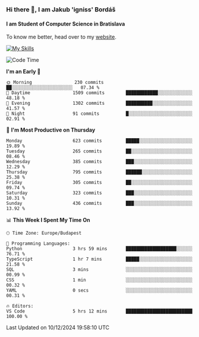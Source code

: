 ### Hi there 👋, I am Jakub 'igniss' Bordáš

#### I am Student of Computer Science in Bratislava
To know me better, head over to my [website](https://bordas.sk).

[![My Skills](https://skillicons.dev/icons?i=js,html,css,figma,svelte,java,kotlin,python,postgresql,typescript,nest,nodejs)](https://bordas.sk)


<!--START_SECTION:waka-->
![Code Time](http://img.shields.io/badge/Code%20Time-1%2C612%20hrs%208%20mins-blue)

**I'm an Early 🐤** 

```text
🌞 Morning                230 commits         ██░░░░░░░░░░░░░░░░░░░░░░░   07.34 % 
🌆 Daytime                1509 commits        ████████████░░░░░░░░░░░░░   48.18 % 
🌃 Evening                1302 commits        ██████████░░░░░░░░░░░░░░░   41.57 % 
🌙 Night                  91 commits          █░░░░░░░░░░░░░░░░░░░░░░░░   02.91 % 
```
📅 **I'm Most Productive on Thursday** 

```text
Monday                   623 commits         █████░░░░░░░░░░░░░░░░░░░░   19.89 % 
Tuesday                  265 commits         ██░░░░░░░░░░░░░░░░░░░░░░░   08.46 % 
Wednesday                385 commits         ███░░░░░░░░░░░░░░░░░░░░░░   12.29 % 
Thursday                 795 commits         ██████░░░░░░░░░░░░░░░░░░░   25.38 % 
Friday                   305 commits         ██░░░░░░░░░░░░░░░░░░░░░░░   09.74 % 
Saturday                 323 commits         ███░░░░░░░░░░░░░░░░░░░░░░   10.31 % 
Sunday                   436 commits         ███░░░░░░░░░░░░░░░░░░░░░░   13.92 % 
```


📊 **This Week I Spent My Time On** 

```text
🕑︎ Time Zone: Europe/Budapest

💬 Programming Languages: 
Python                   3 hrs 59 mins       ███████████████████░░░░░░   76.71 % 
TypeScript               1 hr 7 mins         █████░░░░░░░░░░░░░░░░░░░░   21.58 % 
SQL                      3 mins              ░░░░░░░░░░░░░░░░░░░░░░░░░   00.99 % 
CSS                      1 min               ░░░░░░░░░░░░░░░░░░░░░░░░░   00.32 % 
YAML                     0 secs              ░░░░░░░░░░░░░░░░░░░░░░░░░   00.31 % 

🔥 Editors: 
VS Code                  5 hrs 12 mins       █████████████████████████   100.00 % 
```


 Last Updated on 10/12/2024 19:58:10 UTC
<!--END_SECTION:waka-->

